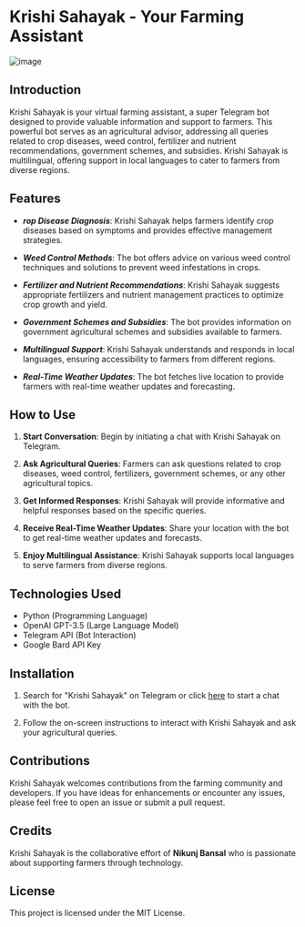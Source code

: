 # Krishi Sahayak - Your Farming Assistant
![image](https://github.com/Nikunj113437/Krishi-Sahayak-Bot/assets/72342649/69d79591-0bd5-4ba7-a17a-2d484e79b53b)
## Introduction
Krishi Sahayak is your virtual farming assistant, a super Telegram bot designed to provide valuable information and support to farmers. This powerful bot serves as an agricultural advisor, addressing all queries related to crop diseases, weed control, fertilizer and nutrient recommendations, government schemes, and subsidies. Krishi Sahayak is multilingual, offering support in local languages to cater to farmers from diverse regions.

## Features
* **_rop Disease Diagnosis_**: Krishi Sahayak helps farmers identify crop diseases based on symptoms and provides effective management strategies.

* **_Weed Control Methods_**: The bot offers advice on various weed control techniques and solutions to prevent weed infestations in crops.

* **_Fertilizer and Nutrient Recommendations_**: Krishi Sahayak suggests appropriate fertilizers and nutrient management practices to optimize crop growth and yield.

* **_Government Schemes and Subsidies_**: The bot provides information on government agricultural schemes and subsidies available to farmers.

* **_Multilingual Support_**: Krishi Sahayak understands and responds in local languages, ensuring accessibility to farmers from different regions.
  
* **_Real-Time Weather Updates_**: The bot fetches live location to provide farmers with real-time weather updates and forecasting.

## How to Use
1. **Start Conversation**: Begin by initiating a chat with Krishi Sahayak on Telegram.

2. **Ask Agricultural Queries**: Farmers can ask questions related to crop diseases, weed control, fertilizers, government schemes, or any other agricultural topics.

3. **Get Informed Responses**: Krishi Sahayak will provide informative and helpful responses based on the specific queries.

4. **Receive Real-Time Weather Updates**: Share your location with the bot to get real-time weather updates and forecasts.

5. **Enjoy Multilingual Assistance**: Krishi Sahayak supports local languages to serve farmers from diverse regions.

## Technologies Used
* Python (Programming Language)
* OpenAI GPT-3.5 (Large Language Model)
* Telegram API (Bot Interaction)
* Google Bard API Key

## Installation
1. Search for "Krishi Sahayak" on Telegram or click [here](https://web.telegram.org/k/#@krishi_sahayak_bot) to start a chat with the bot.

2. Follow the on-screen instructions to interact with Krishi Sahayak and ask your agricultural queries.

## Contributions
Krishi Sahayak welcomes contributions from the farming community and developers. If you have ideas for enhancements or encounter any issues, please feel free to open an issue or submit a pull request.

## Credits
Krishi Sahayak is the collaborative effort of **Nikunj Bansal** who is passionate about supporting farmers through technology.

## License
This project is licensed under the MIT License.
